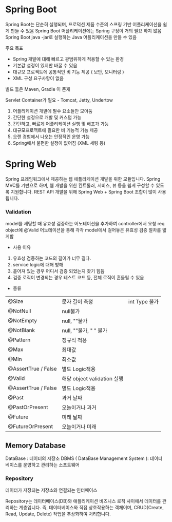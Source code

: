 # Spring Boot
Spring Boot는 단순히 실행되며, 프로덕션 제품 수준의 스프링 기반 어플리케이션을 쉽게 만들 수 있음
Spring Boot 어플리케이션에는 Spring 구정이 거의 필요 하지 않음
Spring Boot java -jar로 실행하는 Java 어플리케이션을 만들 수 있음

주요 목표
- Spring 개발에 대해 빠르고 광범위하게 적용할 수 있는 환경
- 기본값 설정이 있지만 바꿀 수 있음
- 대규모 프로젝트에 공통적인 비 기능 제공 ( 보안, 모니터링 )
- XML 구성 요구사항이 없음

빌드 툴은 Maven, Gradle 이 존재

Servlet Container가 필요 - Tomcat, Jetty, Undertow

1. 어플리케이션 개발에 필수 요소들만 모아둠
2. 간단한 설정으로 개발 및 커스텀 가능
3. 간단하고, 빠르게 어플리케이션 실행 및 배포가 가능
4. 대규모프로젝트에 필요한 비 기능적 기능 제공
5. 오랜 경험에서 나오는 안정적인 운영 가능
6. Spring에서 불편한 설정이 없어짐 (XML 세팅 등)

# Spring Web
Spring 프레임워크에서 제공하는 웹 애플리케이션 개발을 위한 모듈입니다.
Spring MVC를 기반으로 하며, 웹 개발을 위한 컨트롤러, 서비스, 뷰 등을 쉽게 구성할 수 있도록 지원합니다.
REST API 개발을 위해 Spring Web + Spring Boot 조합이 많이 사용됩니다.



### Validation
model를 세팅할 때 유효성 검증하는 어노테이션을 추가하여 controller에서 요청 req object에 @Valid 어노테이션을 통해 각각 model에서 걸어놓은 유효성 검증 절차를 밟게함

- 사용 이유
1. 유효성 검증하는 코드의 길이가 너무 길다.
2. service logic에 대해 방해
3. 흩어져 있는 경우 어디서 검증 되었는지 찾기 힘듬
4. 검증 로직이 변경되는 경우 테스트 코드 등, 전체 로직이 흔들릴 수 있음

- 종류

||||
|----|----|----|
|@Size|문자 길이 측정| int Type 불가|
|@NotNull|null불가||
|@NotEmpty|null, ""불가||
|@NotBlank|null, ""불가, " " 불가||
|@Pattern|정규식 적용||
|@Max|최대값||
|@Min|최소값||
|@AssertTrue / False|별도 Logic적용||
|@Valid | 해당 object validation 실행||
|@AssertTrue / False|별도 Logic적용||
|@Past|과거 날짜||
|@PastOrPresent|오늘이거나 과거||
|@Future|미래 날짜||
|@FutureOrPresent|오늘이거나 미래||


## Memory Database
DataBase : 데이터의 저장소
DBMS ( DataBase Management System ): 데이터 베이스를 운영하고 관리하는 소프트웨어

### Repository
데이터가 저장되는 저장소와 연결되는 인터페이스 

Repository는 데이터베이스(DB)와 애플리케이션 비즈니스 로직 사이에서 데이터를 관리하는 계층입니다.
즉, 데이터베이스와 직접 상호작용하는 객체이며, CRUD(Create, Read, Update, Delete) 작업을 추상화하여 처리합니다.